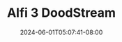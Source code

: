--- 
title: "Alfi 3  DoodStream"
description: "nonton   Alfi 3  DoodStream     new"
date: 2024-06-01T05:07:41-08:00
file_code: "ubfyrc9bz79v"
draft: false
cover: "s4wqfw7x6guful7n.jpg"
tags: ["Alfi", "DoodStream", "bokep-indo", "bokep-viral", "bokep-ig"]
length: 1201
fld_id: "1483121"
foldername: "Alfi"
categories: ["Alfi"]
views: 0
---